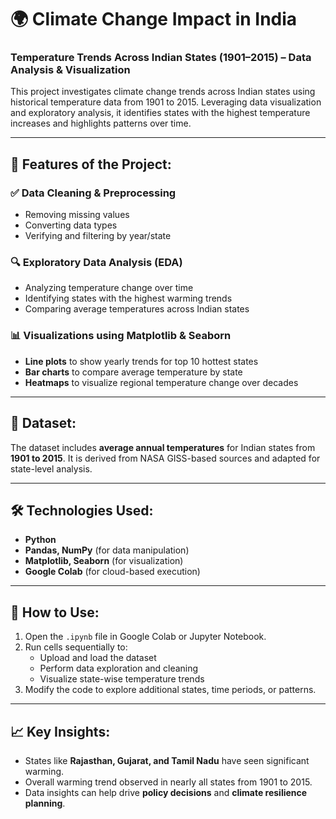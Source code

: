 # 🌍 Climate Change Impact in India  
### Temperature Trends Across Indian States (1901–2015) – Data Analysis & Visualization

This project investigates climate change trends across Indian states using historical temperature data from 1901 to 2015. Leveraging data visualization and exploratory analysis, it identifies states with the highest temperature increases and highlights patterns over time.

---

## 📌 Features of the Project:

### ✅ Data Cleaning & Preprocessing
- Removing missing values
- Converting data types
- Verifying and filtering by year/state

### 🔍 Exploratory Data Analysis (EDA)
- Analyzing temperature change over time
- Identifying states with the highest warming trends
- Comparing average temperatures across Indian states

### 📊 Visualizations using Matplotlib & Seaborn
- **Line plots** to show yearly trends for top 10 hottest states
- **Bar charts** to compare average temperature by state
- **Heatmaps** to visualize regional temperature change over decades

---

## 📂 Dataset:

The dataset includes **average annual temperatures** for Indian states from **1901 to 2015**. It is derived from NASA GISS-based sources and adapted for state-level analysis.

---

## 🛠 Technologies Used:
- **Python**
- **Pandas, NumPy** (for data manipulation)
- **Matplotlib, Seaborn** (for visualization)
- **Google Colab** (for cloud-based execution)

---

## 📝 How to Use:
1. Open the `.ipynb` file in Google Colab or Jupyter Notebook.
2. Run cells sequentially to:
   - Upload and load the dataset
   - Perform data exploration and cleaning
   - Visualize state-wise temperature trends
3. Modify the code to explore additional states, time periods, or patterns.

---

## 📈 Key Insights:
- States like **Rajasthan, Gujarat, and Tamil Nadu** have seen significant warming.
- Overall warming trend observed in nearly all states from 1901 to 2015.
- Data insights can help drive **policy decisions** and **climate resilience planning**.
